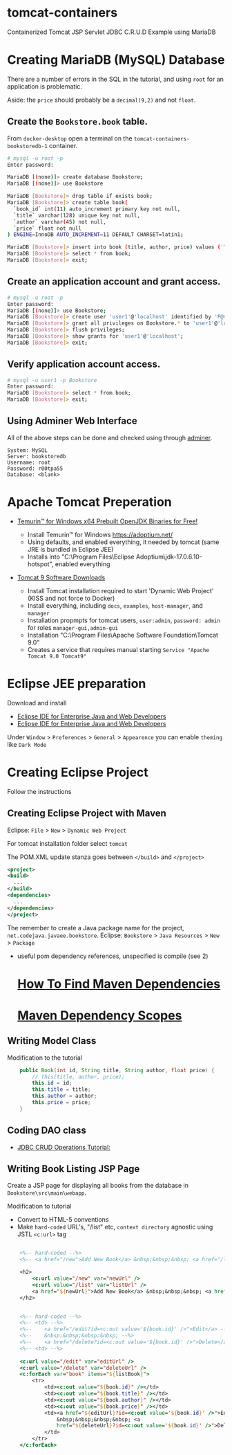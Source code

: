 # tomcat-containers
Containerized Tomcat JSP Servlet JDBC C.R.U.D Example using MariaDB

# Creating MariaDB (MySQL) Database

There are a number of errors in the SQL in the tutorial, and using `root` for an application is problematic.

Aside: the `price` should probably be a `decimal(9,2)` and not `float`.

## Create the `Bookstore.book` table.

From `docker-desktop` open a terminal on the `tomcat-containers-bookstoredb-1` container.

```bash
# mysql -u root -p
Enter password:

MariaDB [(none)]> create database Bookstore;
MariaDB [(none)]> use Bookstore

MariaDB [Bookstore]> drop table if exists book;
MariaDB [Bookstore]> create table book(
  `book_id` int(11) auto_increment primary key not null,
  `title` varchar(128) unique key not null,
  `author` varchar(45) not null,
  `price` float not null
) ENGINE=InnoDB AUTO_INCREMENT=11 DEFAULT CHARSET=latin1;

MariaDB [Bookstore]> insert into book (title, author, price) values ('Thinking in Java', 'Bruce Eckel', '25.69');
MariaDB [Bookstore]> select * from book;
MariaDB [Bookstore]> exit;
```

## Create an application account and grant access.

```bash
# mysql -u root -p
Enter password:
MariaDB [(none)]> use Bookstore;
MariaDB [Bookstore]> create user 'user1'@'localhost' identified by 'P@ssw0rd';
MariaDB [Bookstore]> grant all privileges on Bookstore.* to 'user1'@'localhost';
MariaDB [Bookstore]> flush privileges;
MariaDB [Bookstore]> show grants for 'user1'@'localhost';
MariaDB [Bookstore]> exit;
```
## Verify application account access.

```bash
# mysql -u user1 -p Bookstore
Enter password:
MariaDB [Bookstore]> select * from book;
MariaDB [Bookstore]> exit;
```
## Using Adminer Web Interface

All of the above steps can be done and checked using through [adminer](http://localhost:8395/).

```
System: MySQL
Server: bookstoredb
Username: root
Password: r00tpa55
Database: <blank>
```

# Apache Tomcat Preperation

* [Temurin™ for Windows x64 Prebuilt OpenJDK Binaries for Free!](https://adoptium.net/)
  * Install Temurin™ for Windows https://adoptium.net/ 
  * Using defaults, and enabled everything, it needed by tomcat (same JRE is bundled in Eclipse JEE)
  * Installs into "C:\Program Files\Eclipse Adoptium\jdk-17.0.6.10-hotspot", enabled everything

* [Tomcat 9 Software Downloads](https://tomcat.apache.org/download-90.cgi)
  * Install Tomcat installation required to start 'Dynamic Web Project' (KISS and not force to Docker)
  * Install everything, including `docs`, `examples`, `host-manager`, and `manager`
  * Installation propmpts for tomcat users, `user:admin`, `password: admin` for roles `manager-gui,admin-gui`
  * Installation "C:\Program Files\Apache Software Foundation\Tomcat 9.0"
  * Creates a service that requires manual starting `Service "Apache Tomcat 9.0 Tomcat9"`
  
# Eclipse JEE preparation

Download and install

* [Eclipse IDE for Enterprise Java and Web Developers](https://www.eclipse.org/downloads/packages/installer)
* [Eclipse IDE for Enterprise Java and Web Developers](https://www.eclipse.org/downloads/packages/release/2022-12/r/eclipse-ide-enterprise-java-and-web-developers)

Under `Window` > `Preferences` > `General` > `Appearence` you can enable `theming` like `Dark Mode`

# Creating Eclipse Project

Follow the instructions

## Creating Eclipse Project with Maven

Eclipse: `File` > `New` > `Dynamic Web Project`

For tomcat installation folder select `tomcat`

The POM.XML update stanza goes between `</build>` and `</project>`

```xml
<project>
<build>
  ...
</build>
<dependencies>
  ...
</dependencies>
</project>
```

The remember to create a Java package name for the project, `net.codejava.javaee.bookstore`.
Eclipse: `Bookstore` > `Java Resources` > `New` > `Package`

* useful pom dependency references, unspecified <scope> is compile (see 2)
  # [How To Find Maven Dependencies](https://www.baeldung.com/java-find-maven-dependencies)
  # [Maven Dependency Scopes](https://www.baeldung.com/maven-dependency-scopes)

## Writing Model Class

Modification to the tutorial

```java
	public Book(int id, String title, String author, float price) {
		// this(title, author, price);
		this.id = id;
		this.title = title;
		this.author = author;
		this.price = price;
	}
```

## Coding DAO class

* [JDBC CRUD Operations Tutorial:](https://www.codejava.net/java-se/jdbc/jdbc-tutorial-sql-insert-select-update-and-delete-examples)

## Writing Book Listing JSP Page

Create a JSP page for displaying all books from the database in `Bookstore\src\main\webapp`.

Modification to tutorial

* Convert to HTML-5 conventions
* Make `hard-coded` URL's, "/list" etc, `context directory` agnostic using JSTL `<c:url>` tag

```jsp

	<%-- hard-coded --%>
	<%-- <a href="/new">Add New Book</a> &nbsp;&nbsp;&nbsp; <a href="/list">List All Books</a> --%>

	<h2>
		<c:url value="/new" var="newUrl" />
		<c:url value="/list" var="listUrl" />
		<a href="${newUrl}">Add New Book</a> &nbsp;&nbsp;&nbsp; <a href="${listUrl}">List All Books</a>         
	</h2>
```

```jsp

	<%-- hard-coded --%>
	<%-- <td> --%>
	<%-- 	<a href="/edit?id=<c:out value='${book.id}' />">Edit</a> --%>
	<%-- 	&nbsp;&nbsp;&nbsp;&nbsp; --%>	
	<%-- 	<a href="/delete?id=<c:out value='${book.id}' />">Delete</a> --%>
	<%-- <td> --%>
	
	<c:url value="/edit" var="editUrl" />
	<c:url value="/delete" var="deleteUrl" />
	<c:forEach var="book" items="${listBook}">
		<tr>
			<td><c:out value="${book.id}" /></td>
			<td><c:out value="${book.title}" /></td>
			<td><c:out value="${book.author}" /></td>
			<td><c:out value="${book.price}" /></td>
			<td><a href="${editUrl}?id=<c:out value='${book.id}' />">Edit</a>
				&nbsp;&nbsp;&nbsp;&nbsp; <a
				href="${deleteUrl}?id=<c:out value='${book.id}' />">Delete</a>                     
			</td>
		</tr>
	</c:forEach>
```
